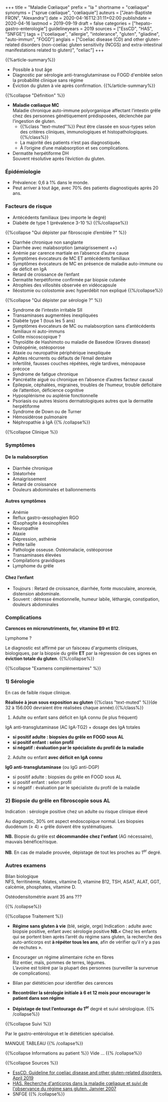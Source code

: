 +++
title = "Maladie Cœliaque"
prefix = "la "
shortname = "cœliaque"
synonyms = ["sprue cœliaque", "cœliaquie"]
auteurs = ["Jean-Baptiste FRON", "Alexandra"]
date = 2020-04-16T12:31:11+02:00
publishdate = 2020-04-16
lastmod = 2019-09-19
draft = false
categories = ["hepato-gastro-enterologie"]
guidelineyears = 2019
sources = ["EssCD", "HAS", "SNFGE"]
tags = ["coeliaque", "allergie", "intolerance", "gluten", "gliadine", "auto-immun", "FOGD"]
anglais = ["Coeliac disease (CD) and other gluten-related disorders (non-coeliac gluten sensitivity (NCGS) and extra-intestinal manifestations related to gluten)", "celiac"]
+++

{{%article-summary%}}

- Possible à tout âge
- Diagnostic par sérologie anti-transglutaminase ou FOGD d'emblée selon la probabilité clinique sans régime
- Éviction du gluten à vie après confirmation.
{{%/article-summary%}}

{{%collapse "Définition" %}}

- **Maladie cœliaque MC**  
  Maladie chronique auto-immune polyorganique affectant l’intestin grêle chez des personnes génétiquement prédisposées, déclenchée par l’ingestion de gluten.
  - {{%class "text-muted"%}} Peut être classée en sous-types selon des critères cliniques, immunologiques et histopathologiques.{{%/class%}}
  - La majorité des patients n’est pas diagnostiquée.
  - À l’origine d’une malabsorption et ses complications.
- Dermatite herpétiforme DH  
  Souvent résolutive après l’éviction du gluten.

### Épidémiologie

- Prévalence: 0,6 à 1% dans le monde.
- Peut arriver à tout âge, avec 70% des patients diagnostiqués après 20 ans.

### Facteurs de risque

- Antécédents familiaux (peu importe le degré)
- Diabète de type 1 (prévalence 3-10 %)
{{%/collapse%}}

{{%collapse "Qui dépister par fibroscopie d’emblée ?" %}}

- Diarrhée chronique non sanglante
- Diarrhée avec malabsorption (amaigrissement ++)
- Anémie par carence martiale en l’absence d’autre cause
- Symptômes évocateurs de MC ET antécédents familiaux
- Symptômes évocateurs de MC en présence de maladie auto-immune ou de déficit en IgA
- Retard de croissance de l’enfant
- Dermatite herpétiforme confirmée par biopsie cutanée
- Atrophies des villosités observée en vidéocapsule
- Iléostomie ou colostomie avec hyperdébit non expliqué
{{%/collapse%}}

{{%collapse "Qui dépister par sérologie ?" %}}

- Syndrome de l’intestin irritable SII
- Transaminases augmentées inexpliquées
- Diabète type 1 (tous les 5 ans)
- Symptômes évocateurs de MC ou malabsorption sans d’antécédents familiaux ni auto-immuns
- Colite miscoscopique ?
- Thyroïdite de Hashimoto ou maladie de Basedow (Graves disease)
- Ostéopénie, ostéoporose
- Ataxie ou neuropathie périphérique inexpliquée
- Aphtes récurrents ou défauts de l’émail dentaire
- Infertilité, fausses couches répétées, règle tardives, ménopause précoce
- Syndrome de fatigue chronique
- Pancréatite aiguë ou chronique en l’absence d’autres facteur causal
- Épilepsie, céphalées, migraines, troubles de l’humeur, trouble déficitaire de l’attention, déficience cognitive
- Hyposplénisme ou asplénie fonctionnelle
- Psoriasis ou autres lésions dermatologiques autres que la dermatite herpétiforme
- Syndrome de Down ou de Turner
- Hémosidérose pulmonaire
- Néphropathie à IgA
{{% /collapse%}}

{{%collapse Clinique %}}

### Symptômes

#### De la malabsorption

- Diarrhée chronique
- Stéatorhée
- Amaigrissement
- Retard de croissance
- Douleurs abdominales et ballonnements

#### Autres symptômes

- Anémie
- Reflux gastro-œsophagien RGO
- Œsophagite à éosinophiles
- Neuropathie
- Ataxie
- Dépression, asthénie
- Petite taille
- Pathologie osseuse. Ostéomalacie, ostéoporose
- Transaminases élevées
- Compilations gravidiques
- Lymphome du grêle

#### Chez l’enfant

- Toujours : Retard de croissance, diarrhée, fonte musculaire, anorexie, distension abdominale.
- Souvent : détresse émotionnelle, humeur labile, léthargie, constipation, douleurs abdominales

### Complications

**Carences en micronutriments, fer, vitamine B9 et B12**.

Lymphome ?

Le diagnostic est affirmé par un faisceau d'arguments cliniques, biologiques, par la biopsie du grêle **ET** par la régression de ces signes en **éviction totale du gluten**.
{{%/collapse%}}

{{%collapse "Examens complémentaires" %}}

### 1) Sérologie

En cas de faible risque clinique.

**Réalisée à jeun sous exposition au gluten** {{%class "text-muted" %}}(de 32 à 156.000 devraient être réalisées chaque année).{{%/class%}}

1. Adulte ou enfant sans déficit en IgA connu (le plus fréquent)

IgA anti-transglutaminase (AC IgA-TG2) + dosage des IgA totales

- **si positif adulte : biopsies du grêle en FOGD sous AL**
- **si positif enfant : selon profil**
- **si négatif : évaluation par le spécialiste du profil de la maladie**

2. Adulte ou enfant **avec déficit en IgA connu**

**IgG anti-transglutaminase** (ou IgG anti-DGP)

- si positif adulte : biopsies du grêle en FOGD sous AL
- si positif enfant : selon profil
- si négatif : évaluation par le spécialiste du profil de la maladie

### 2) Biopsie du grêle en fibroscopie sous AL

Indication : sérologie positive chez un adulte ou risque clinique élevé

Au diagnostic, 30% ont aspect endoscopique normal. Les biopsies duodénum (≥ 4) + grêle doivent être systématiques.

**NB.** Biopsie du grêle est **décommandée** **chez l'enfant** (AG nécessaire), mauvais bénéfice/risque.

**NB**. En cas de maladie prouvée, dépistage de tout les proches au 1<sup>er</sup> degré.

### Autres examens

Bilan biologique  
NFS, ferritinémie, folates, vitamine D, vitamine B12, TSH, ASAT, ALAT, GGT, calcémie, phosphates, vitamine D.

Ostéodensitométrie avant 35 ans ???

{{% /collapse%}}

{{%collapse Traitement %}}

- **Régime sans gluten à vie** (blé, seigle, orge)
  Indication : adulte avec biopsie positive, enfant avec sérologie positive
  **NB.**« Chez les enfants qui se portent bien après l’arrêt du régime sans gluten, la recherche des auto-anticorps est **à répéter tous les ans**, afin de vérifier qu’il n’y a pas de rechutes ».
- Encourager un régime alimentaire riche en fibres  
  Riz entier, maïs, pommes de terres, légumes.  
  L’avoine est toléré par la plupart des personnes (surveiller la survenue de complications).

- Bilan par diététicien pour identifier des carences
- **Recontrôler la sérologie initiale à 6 et 12 mois pour encourager le patient dans son régime**
- **Dépistage de tout l’entourage du 1<sup>er</sup>** degré et suivi sérologique.
{{% /collapse%}}

{{%collapse Suivi %}}

Par le gastro-entérologue et le diététicien spécialisé.

MANQUE TABLEAU
{{% /collapse%}}

{{%collapse Informations au patient %}}
Vide ...
{{% /collapse%}}

{{%collapse Sources %}}

- [EssCD. Guideline for coeliac disease and other gluten-related disorders. April 2019](https://journals.sagepub.com/doi/full/10.1177/2050640619844125?utm_source=SAGE_social&hootPostID=125b0aec0fa6dfe1312e0d2a5a622756&#articleCitationDownloadContainer)
- [HAS. Recherche d'anticorps dans la maladie cœliaque et suivi de l'observance du régime sans gluten. Janvier 2007](https://www.has-sante.fr/upload/docs/application/pdf/synthese_maladie_coeliaque.pdf)
- SNFGE
{{% /collapse%}}
